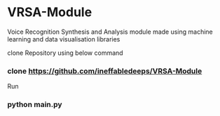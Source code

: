 # VRSA-Module
Voice Recognition Synthesis and Analysis module made using machine learning and data visualisation libraries

clone Repository using below command
### clone https://github.com/ineffabledeeps/VRSA-Module

Run
### python main.py
